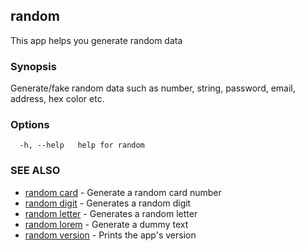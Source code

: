 ## random

This app helps you generate random data

### Synopsis

Generate/fake random data such as number, string, password, email,
address, hex color etc.

### Options

```
  -h, --help   help for random
```

### SEE ALSO

* [random card](random_card.md)	 - Generate a random card number
* [random digit](random_digit.md)	 - Generates a random digit
* [random letter](random_letter.md)	 - Generates a random letter
* [random lorem](random_lorem.md)	 - Generate a dummy text
* [random version](random_version.md)	 - Prints the app's version

